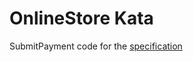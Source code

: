 # OnlineStore Kata
SubmitPayment code for the [specification](https://gist.github.com/trikitrok/3e3e957b8a1e1b1e10f84654dcb74cb4)